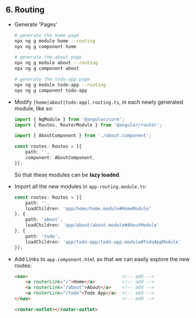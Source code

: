 ## 6. Routing

- Generate 'Pages'
    ```bash
    # generate the home page
    npx ng g module home --routing
    npx ng g component home

    # generate the about page
    npx ng g module about --routing
    npx ng g component about

    # generate the todo-app page
    npx ng g module todo-app --routing
    npx ng g component todo-app
    ```
- Modify `[home|about|todo-app].routing.ts`, in each newly generated module, like so:

    ```typescript
    import { NgModule } from '@angular/core';
    import { Routes, RouterModule } from '@angular/router';

    import { AboutComponent } from './about.component';

    const routes: Routes = [{
        path: '',
        component: AboutComponent,
    }];
    ```

    So that these modules can be **lazy loaded**.

- Import all the new modules in `app-routing.module.ts`:

    ```typescript
    const routes: Routes = [{
        path: '',
        loadChildren: 'app/home/home.module#HomeModule'
    }, {
        path: 'about',
        loadChildren: 'app/about/about.module#AboutModule'
    }, {
        path: 'todo',
        loadChildren: 'app/todo-app/todo-app.module#TodoAppModule'
    }];
    ```

- Add Links to `app.component.html` so that we can easily explore the new routes:

    ```html
    <nav>                                   <!-- add -->
        <a routerLink="/">Home</a>          <!-- add -->
        <a routerLink="/about">About</a>    <!-- add -->
        <a routerLink="/todo">Todo App</a>  <!-- add -->
    </nav>                                  <!-- add -->

    <router-outlet></router-outlet>
    ```